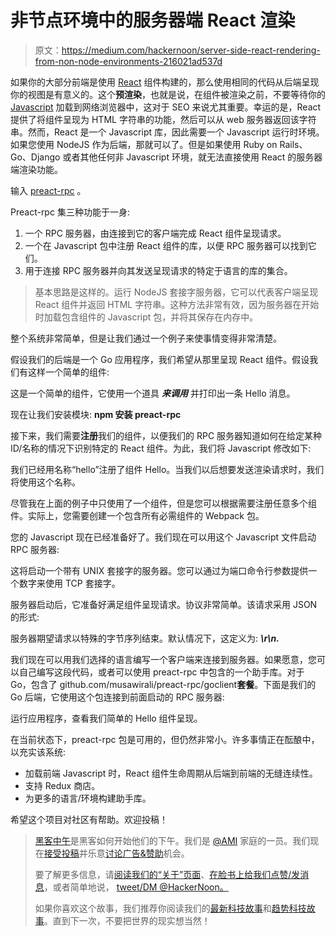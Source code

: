 # 非节点环境中的服务器端 React 渲染

> 原文：<https://medium.com/hackernoon/server-side-react-rendering-from-non-node-environments-216021ad537d>

如果你的大部分前端是使用 [React](https://hackernoon.com/tagged/react) 组件构建的，那么使用相同的代码从后端呈现你的视图是有意义的。这个**预渲染**，也就是说，在组件被渲染之前，不要等待你的 [Javascript](https://hackernoon.com/tagged/javascript) 加载到网络浏览器中，这对于 SEO 来说尤其重要。幸运的是，React 提供了将组件呈现为 HTML 字符串的功能，然后可以从 web 服务器返回该字符串。然而，React 是一个 Javascript 库，因此需要一个 Javascript 运行时环境。如果您使用 NodeJS 作为后端，那就可以了。但是如果使用 Ruby on Rails、Go、Django 或者其他任何非 Javascript 环境，就无法直接使用 React 的服务器端渲染功能。

输入 [preact-rpc](https://github.com/musawirali/preact-rpc) 。

Preact-rpc 集三种功能于一身:

1.  一个 RPC 服务器，由连接到它的客户端完成 React 组件呈现请求。
2.  一个在 Javascript 包中注册 React 组件的库，以便 RPC 服务器可以找到它们。
3.  用于连接 RPC 服务器并向其发送呈现请求的特定于语言的库的集合。

> 基本思路是这样的。运行 NodeJS 套接字服务器，它可以代表客户端呈现 React 组件并返回 HTML 字符串。这种方法非常有效，因为服务器在开始时加载包含组件的 Javascript 包，并将其保存在内存中。

整个系统非常简单，但是让我们通过一个例子来使事情变得非常清楚。

假设我们的后端是一个 Go 应用程序，我们希望从那里呈现 React 组件。假设我们有这样一个简单的组件:

这是一个简单的组件，它使用一个道具 ***来调用*** 并打印出一条 Hello 消息。

现在让我们安装模块: **npm 安装 preact-rpc**

接下来，我们需要**注册**我们的组件，以便我们的 RPC 服务器知道如何在给定某种 ID/名称的情况下识别特定的 React 组件。为此，我们将 Javascript 修改如下:

我们已经用名称“hello”注册了组件 Hello。当我们以后想要发送渲染请求时，我们将使用这个名称。

尽管我在上面的例子中只使用了一个组件，但是您可以根据需要注册任意多个组件。实际上，您需要创建一个包含所有必需组件的 Webpack 包。

您的 Javascript 现在已经准备好了。我们现在可以用这个 Javascript 文件启动 RPC 服务器:

这将启动一个带有 UNIX 套接字的服务器。您可以通过为端口命令行参数提供一个数字来使用 TCP 套接字。

服务器启动后，它准备好满足组件呈现请求。协议非常简单。该请求采用 JSON 的形式:

服务器期望请求以特殊的字节序列结束。默认情况下，这定义为: ***\r\n.***

我们现在可以用我们选择的语言编写一个客户端来连接到服务器。如果愿意，您可以自己编写这段代码，或者可以使用 preact-rpc 中包含的一个助手库。对于 Go，包含了 github.com/musawirali/preact-rpc/goclient**套餐**。下面是我们的 Go 后端，它使用这个包连接到前面启动的 RPC 服务器:

运行应用程序，查看我们简单的 Hello 组件呈现。

在当前状态下，preact-rpc 包是可用的，但仍然非常小。许多事情正在酝酿中，以充实该系统:

*   加载前端 Javascript 时，React 组件生命周期从后端到前端的无缝连续性。
*   支持 Redux 商店。
*   为更多的语言/环境构建助手库。

希望这个项目对社区有帮助。欢迎投稿！

> [黑客中午](http://bit.ly/Hackernoon)是黑客如何开始他们的下午。我们是 [@AMI](http://bit.ly/atAMIatAMI) 家庭的一员。我们现在[接受投稿](http://bit.ly/hackernoonsubmission)并乐意[讨论广告&赞助](mailto:partners@amipublications.com)机会。
> 
> 要了解更多信息，请[阅读我们的“关于”页面](https://goo.gl/4ofytp)、[在脸书上给我们点赞/发消息](http://bit.ly/HackernoonFB)，或者简单地说， [tweet/DM @HackerNoon。](https://goo.gl/k7XYbx)
> 
> 如果你喜欢这个故事，我们推荐你阅读我们的[最新科技故事](http://bit.ly/hackernoonlatestt)和[趋势科技故事](https://hackernoon.com/trending)。直到下一次，不要把世界的现实想当然！